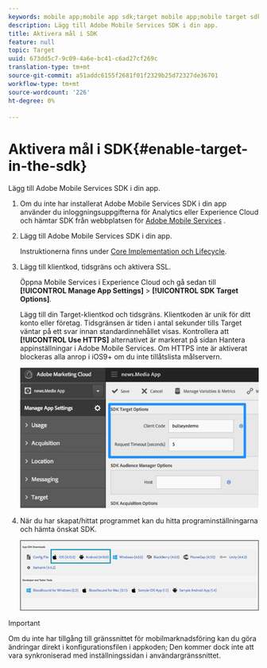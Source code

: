 ```yaml
---
keywords: mobile app;mobile app sdk;target mobile app;mobile target sdk;mobile app sdk;enable target in sdk
description: Lägg till Adobe Mobile Services SDK i din app.
title: Aktivera mål i SDK
feature: null
topic: Target
uuid: 673dd5c7-9c09-4a6e-bc41-c6ad27cf269c
translation-type: tm+mt
source-git-commit: a51addc6155f2681f01f2329b25d72327de36701
workflow-type: tm+mt
source-wordcount: '226'
ht-degree: 0%

---
```



# Aktivera mål i SDK{#enable-target-in-the-sdk}

Lägg till Adobe Mobile Services SDK i din app.

1. Om du inte har installerat Adobe Mobile Services SDK i din app använder du inloggningsuppgifterna för Analytics eller Experience Cloud och hämtar SDK från webbplatsen för [Adobe Mobile Services](https://mobilemarketing.adobe.com) .

1. Lägg till Adobe Mobile Services SDK i din app.

   Instruktionerna finns under [Core Implementation och Lifecycle](https://docs.adobe.com/content/help/en/mobile-services/ios/getting-started-ios/dev-qs.html).

1. Lägg till klientkod, tidsgräns och aktivera SSL.

   Öppna Mobile Services i Experience Cloud och gå sedan till **[!UICONTROL Manage App Settings]** > **[!UICONTROL SDK Target Options]**.

   Lägg till din Target-klientkod och tidsgräns. Klientkoden är unik för ditt konto eller företag. Tidsgränsen är tiden i antal sekunder tills Target väntar på ett svar innan standardinnehållet visas. Kontrollera att **[!UICONTROL Use HTTPS]** alternativet är markerat på sidan Hantera appinställningar i Adobe Mobile Services. Om HTTPS inte är aktiverat blockeras alla anrop i iOS9+ om du inte tillåtslista målservern.

   ![](assets/mobile-clientcode.png)

1. När du har skapat/hittat programmet kan du hitta programinställningarna och hämta önskat SDK.

   ![](assets/download-sdk.png)

>[!IMPORTANT]
>
> Om du inte har tillgång till gränssnittet för mobilmarknadsföring kan du göra ändringar direkt i konfigurationsfilen i appkoden; Den kommer dock inte att vara synkroniserad med inställningssidan i användargränssnittet.

